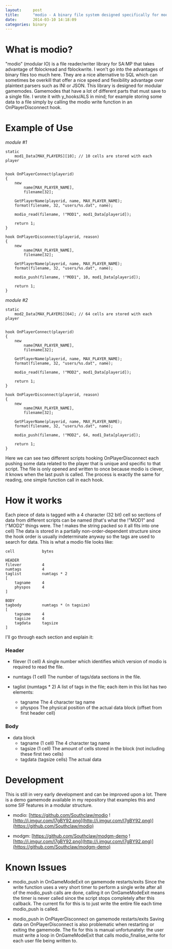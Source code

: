 ```yaml
---
layout:     post
title:      "modio - A binary file system designed specifically for modular gamemodes"
date:       2014-03-10 14:18:09
categories: binary
---
```

# What is modio?

"modio" (modular IO) is a file reader/writer library for SA:MP that takes advantage of fblockread and fblockwrite. I won't go into the advantages of binary files too much here. They are a nice alternative to SQL which can sometimes be overkill that offer a nice speed and flexibility advantage over plaintext parsers such as INI or JSON. This library is designed for modular gamemodes. Gamemodes that have a lot of different parts that must save to a single file. I wrote it with y_hooks/ALS in mind; for example storing some data to a file simply by calling the modio write function in an OnPlayerDisconnect hook. 

# Example of Use

_module #1_
    
    
    static
        mod1_Data[MAX_PLAYERS][10]; // 10 cells are stored with each player
    
    
    hook OnPlayerConnect(playerid)
    {
        new
            name[MAX_PLAYER_NAME],
            filename[32];
    
        GetPlayerName(playerid, name, MAX_PLAYER_NAME);
        format(filename, 32, "users/%s.dat", name);
    
        modio_read(filename, !"MOD1", mod1_Data[playerid]);
    
        return 1;
    }
    
    hook OnPlayerDisconnect(playerid, reason)
    {
        new
            name[MAX_PLAYER_NAME],
            filename[32];
    
        GetPlayerName(playerid, name, MAX_PLAYER_NAME);
        format(filename, 32, "users/%s.dat", name);
    
        modio_push(filename, !"MOD1", 10, mod1_Data[playerid]);
    
        return 1;
    }
    

_module #2_
    
    
    static
        mod2_Data[MAX_PLAYERS][64]; // 64 cells are stored with each player
    
    
    hook OnPlayerConnect(playerid)
    {
        new
            name[MAX_PLAYER_NAME],
            filename[32];
    
        GetPlayerName(playerid, name, MAX_PLAYER_NAME);
        format(filename, 32, "users/%s.dat", name);
    
        modio_read(filename, !"MOD2", mod1_Data[playerid]);
    
        return 1;
    }
    
    hook OnPlayerDisconnect(playerid, reason)
    {
        new
            name[MAX_PLAYER_NAME],
            filename[32];
    
        GetPlayerName(playerid, name, MAX_PLAYER_NAME);
        format(filename, 32, "users/%s.dat", name);
    
        modio_push(filename, !"MOD2", 64, mod1_Data[playerid]);
    
        return 1;
    }
    

Here we can see two different scripts hooking OnPlayerDisconnect each pushing some data related to the player that is unique and specific to that script. The file is only opened and written to once because modio is clever, it knows when the last push is called. The process is exactly the same for reading, one simple function call in each hook. 

# How it works

Each piece of data is tagged with a 4 character (32 bit) cell so sections of data from different scripts can be named (that's what the !"MOD1" and !"MOD2" things were. The ! makes the string packed so it all fits into one cell) The data is stored in a partially non-order-dependent structure since the hook order is usually indeterminate anyway so the tags are used to search for data. This is what a modio file looks like: 
    
    
    cell            bytes
    
    HEADER
    filever         4
    numtags         4
    taglist         numtags * 2
    [
        tagname     4
        physpos     4
    ]
    
    BODY
    tagbody         numtags * (n tagsize)
    [
        tagname     4
        tagsize     4
        tagdata     tagsize
    ]
    
    

I'll go through each section and explain it: 

### Header

  * filever (1 cell) A single number which identifies which version of modio is required to read the file.

  * numtags (1 cell) The number of tags/data sections in the file.

  * taglist (numtags * 2) A list of tags in the file; each item in this list has two elements: 
    * tagname The 4 character tag name
    * physpos The physical position of the actual data block (offset from first header cell)



### Body

  * data block 
    * tagname (1 cell) The 4 character tag name
    * tagsize (1 cell) The amount of cells stored in the block (not including these first two cells)
    * tagdata (tagsize cells) The actual data



# Development

This is still in very early development and can be improved upon a lot. There is a demo gamemode available in my repository that examples this and some SIF features in a modular structure. 

  * modio: [https://github.com/Southclaw/modio ![http://i.imgur.com/l7gBY92.png](http://i.imgur.com/l7gBY92.png)](https://github.com/Southclaw/modio)

  * modgm: [https://github.com/Southclaw/modgm-demo ![http://i.imgur.com/l7gBY92.png](http://i.imgur.com/l7gBY92.png)](https://github.com/Southclaw/modgm-demo)




# Known Issues

  * modio_push in OnGameModeExit on gamemode restarts/exits Since the write function uses a very short timer to perform a single write after all of the modio_push calls are done, calling it on OnGameModeExit means the timer is never called since the script stops completely after this callback. The current fix for this is to just write the entire file each time modio_push is called.

  * modio_push in OnPlayerDisconnect on gamemode restarts/exits Saving data on OnPlayerDisconnect is also problematic when restarting or exiting the gamemode. The fix for this is manual unfortunately: the user must write a loop in OnGameModeExit that calls modio_finalise_write for each user file being written to.



